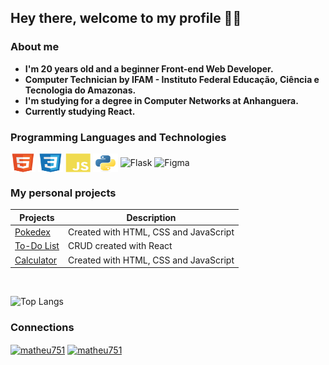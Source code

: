 ## Hey there, welcome to my profile 🐱‍🐉

### About me
- **I'm 20 years old and a beginner Front-end Web Developer.**
- **Computer Technician by IFAM - Instituto Federal Educação, Ciência e Tecnologia do Amazonas.**
- **I'm studying for a degree in Computer Networks at Anhanguera.**
- **Currently studying React.**
  
<h3> Programming Languages and Technologies </h3>
<p align="left">
  <img align="center" alt="HTML" height="30" width="40" src="https://raw.githubusercontent.com/devicons/devicon/master/icons/html5/html5-original.svg">
  <img align="center" alt="CSS" height="30" width="40" src="https://raw.githubusercontent.com/devicons/devicon/master/icons/css3/css3-original.svg">
  <img align="center" alt="JavaScript" height="30" width="40" src="https://raw.githubusercontent.com/devicons/devicon/master/icons/javascript/javascript-plain.svg">
  <img align="center" alt="Python" height="30" width="40" src="https://raw.githubusercontent.com/devicons/devicon/master/icons/python/python-original.svg">
  <img align="center" alt="Flask" height="30" width="40" src="https://cdn.jsdelivr.net/gh/devicons/devicon/icons/flask/flask-original.svg"/>
  <img align="center" alt="Figma" height="30" width="40" src="https://cdn.jsdelivr.net/gh/devicons/devicon/icons/figma/figma-original.svg" />
</p>

<h3> My personal projects </h3>

| Projects | Description |
| --- | --- |
| [Pokedex](https://matheu751.github.io/POKEDEX/) | Created with HTML, CSS and JavaScript |
| [To-Do List](https://github.com/matheu751/to_do_list) | CRUD created with React |
| [Calculator](https://matheu751.github.io/Calculator/) | Created with HTML, CSS and JavaScript |

</br>

![Top Langs](https://github-readme-stats.vercel.app/api/top-langs/?username=anuraghazra&layout=compact&theme=tokyonight)

### Connections
<p align="left">
  <a href="https://www.linkedin.com/in/matheus-silva-4b31331a2/" target="blank"><img align="center" src="https://raw.githubusercontent.com/rahuldkjain/github-profile-readme-generator/master/src/images/icons/Social/linked-in-alt.svg" alt="matheu751" height="30" width="40" /></a>
  <a href="https://www.instagram.com/matheu751/" target="blank"><img align="center" src="https://raw.githubusercontent.com/rahuldkjain/github-profile-readme-generator/master/src/images/icons/Social/instagram.svg" alt="matheu751" height="30" width="40" /></a>
</p>
